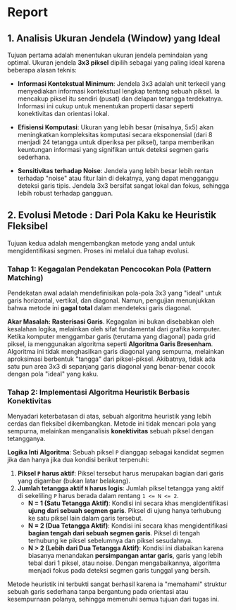 # Report


## 1. Analisis Ukuran Jendela (Window) yang Ideal

Tujuan pertama adalah menentukan ukuran jendela pemindaian yang optimal. Ukuran jendela **3x3 piksel** dipilih sebagai yang paling ideal karena beberapa alasan teknis:

* **Informasi Kontekstual Minimum**: Jendela 3x3 adalah unit terkecil yang menyediakan informasi kontekstual lengkap tentang sebuah piksel. Ia mencakup piksel itu sendiri (pusat) dan delapan tetangga terdekatnya. Informasi ini cukup untuk menentukan properti dasar seperti konektivitas dan orientasi lokal.


* **Efisiensi Komputasi**: Ukuran yang lebih besar (misalnya, 5x5) akan meningkatkan kompleksitas komputasi secara eksponensial (dari 8 menjadi 24 tetangga untuk diperiksa per piksel), tanpa memberikan keuntungan informasi yang signifikan untuk deteksi segmen garis sederhana.


* **Sensitivitas terhadap Noise**: Jendela yang lebih besar lebih rentan terhadap "noise" atau fitur lain di dekatnya, yang dapat mengganggu deteksi garis tipis. Jendela 3x3 bersifat sangat lokal dan fokus, sehingga lebih robust terhadap gangguan.

## 2. Evolusi Metode : Dari Pola Kaku ke Heuristik Fleksibel

Tujuan kedua adalah mengembangkan metode yang andal untuk mengidentifikasi segmen. Proses ini melalui dua tahap evolusi.

### Tahap 1: Kegagalan Pendekatan Pencocokan Pola (Pattern Matching)

Pendekatan awal adalah mendefinisikan pola-pola 3x3 yang "ideal" untuk garis horizontal, vertikal, dan diagonal. Namun, pengujian menunjukkan bahwa metode ini **gagal total** dalam mendeteksi garis diagonal.

**Akar Masalah: Rasterisasi Garis**. Kegagalan ini bukan disebabkan oleh kesalahan logika, melainkan oleh sifat fundamental dari grafika komputer. Ketika komputer menggambar garis (terutama yang diagonal) pada grid piksel, ia menggunakan algoritma seperti **Algoritma Garis Bresenham**. Algoritma ini tidak menghasilkan garis diagonal yang sempurna, melainkan aproksimasi berbentuk "tangga" dari piksel-piksel. Akibatnya, tidak ada satu pun area 3x3 di sepanjang garis diagonal yang benar-benar cocok dengan pola "ideal" yang kaku.

### Tahap 2: Implementasi Algoritma Heuristik Berbasis Konektivitas

Menyadari keterbatasan di atas, sebuah algoritma heuristik yang lebih cerdas dan fleksibel dikembangkan. Metode ini tidak mencari pola yang sempurna, melainkan menganalisis **konektivitas** sebuah piksel dengan tetangganya.

**Logika Inti Algoritma**:
Sebuah piksel `P` dianggap sebagai kandidat segmen jika dan hanya jika dua kondisi berikut terpenuhi:
1.  **Piksel `P` harus aktif**: Piksel tersebut harus merupakan bagian dari garis yang digambar (bukan latar belakang).
2.  **Jumlah tetangga aktif `N` harus logis**: Jumlah piksel tetangga yang aktif di sekeliling `P` harus berada dalam rentang `1 <= N <= 2`.
    * **N = 1 (Satu Tetangga Aktif)**: Kondisi ini secara khas mengidentifikasi **ujung dari sebuah segmen garis**. Piksel di ujung hanya terhubung ke satu piksel lain dalam garis tersebut.
    * **N = 2 (Dua Tetangga Aktif)**: Kondisi ini secara khas mengidentifikasi **bagian tengah dari sebuah segmen garis**. Piksel di tengah terhubung ke piksel sebelumnya dan piksel sesudahnya.
    * **N > 2 (Lebih dari Dua Tetangga Aktif)**: Kondisi ini diabaikan karena biasanya menandakan **persimpangan antar garis**, garis yang lebih tebal dari 1 piksel, atau noise. Dengan mengabaikannya, algoritma menjadi fokus pada deteksi segmen garis tunggal yang bersih.

Metode heuristik ini terbukti sangat berhasil karena ia "memahami" struktur sebuah garis sederhana tanpa bergantung pada orientasi atau kesempurnaan polanya, sehingga memenuhi semua tujuan dari tugas ini.